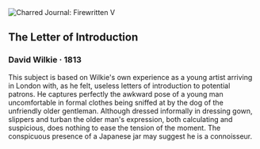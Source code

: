 <div class="artwork-of-the-day">
  <div class="container">
    <div class="img-wrapper">
      <img
        src="https://uploads0.wikiart.org/images/david-wilkie/the-letter-of-introduction-1813(1).jpg!Large.jpg"
        alt="Charred Journal: Firewritten V" />
    </div>
    <div class="artwork-detail">
      <div class="artwork-origin"> 
        <h2 class="artwork-name">The Letter of Introduction</h2>
        <h3 class="artist">
          David Wilkie
                    ·  1813
        </h3>
      </div>
      <p class="description">
        <span class="artwork-description-text ng-binding" ng-bind-html="viewModel.ArtworkOfTheDay.Description | unsafe">This subject is based on Wilkie's own experience as a young artist arriving in London with, as he felt, useless letters of introduction to potential patrons. He captures perfectly the awkward pose of a young man uncomfortable in formal clothes being sniffed at by the dog of the unfriendly older gentleman. Although dressed informally in dressing gown, slippers and turban the older man's expression, both calculating and suspicious, does nothing to ease the tension of the moment. The conspicuous presence of a Japanese jar may suggest he is a connoisseur.</span>
                        <div class="text-shadow-container" ng-show="showShadow" style=""></div>
      </p>
    </div>
  </div>

</div>
